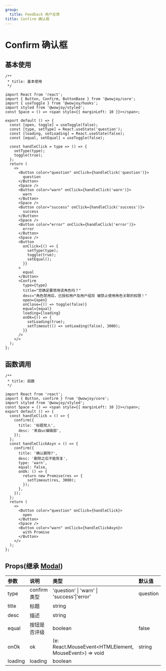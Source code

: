 ```yaml
---
group:
  title: Feedback 用户反馈
title: Confirm 确认框
---
```


# Confirm 确认框

## 基本使用

```tsx
/**
 * title: 基本使用
 */

import React from 'react';
import { Button, Confirm, ButtonBase } from '@wowjoy/core';
import { useToggle } from '@wowjoy/hooks';
import styled from '@wowjoy/styled';
const Space = () => <span style={{ marginLeft: 10 }}></span>;

export default () => {
  const [open, toggle] = useToggle(false);
  const [type, setType] = React.useState('question');
  const [loading, setLoading] = React.useState(false);
  const [equal, setEqual] = useToggle(false);

  const handleClick = type => () => {
    setType(type);
    toggle(true);
  };
  return (
    <>
      <Button color="question" onClick={handleClick('question')}>
        question
      </Button>
      <Space />
      <Button color="warn" onClick={handleClick('warn')}>
        warn
      </Button>
      <Space />
      <Button color="success" onClick={handleClick('success')}>
        success
      </Button>
      <Space />
      <Button color="error" onClick={handleClick('error')}>
        error
      </Button>
      <Space />
      <Button
        onClick={() => {
          setType(type);
          toggle(true);
          setEqual();
        }}
      >
        equal
      </Button>
      <Confirm
        type={type}
        title="您确定要禁用该角色吗？"
        desc="角色禁用后，已授权用户及用户组将 被禁止使用角色关联的权限！"
        open={open}
        onClose={() => toggle(false)}
        equal={equal}
        loading={loading}
        onOk={() => {
          setLoading(true);
          setTimeout(() => setLoading(false), 3000);
        }}
      />
    </>
  );
};
```

## 函数调用

```tsx
/**
 * title: 函数
 */

import React from 'react';
import { Button, confirm } from '@wowjoy/core';
import styled from '@wowjoy/styled';
const Space = () => <span style={{ marginLeft: 10 }}></span>;
export default () => {
  const handleClick = () => {
    confirm({
      title: '标题党人',
      desc: '来自uc编辑部',
    });
  };
  const handleClickAsyn = () => {
    confirm({
      title: '确认删除?',
      desc: '删除之后不能恢复',
      type: 'warn',
      equal: false,
      onOk: () => {
        return new Promise(res => {
          setTimeout(res, 3000);
        });
      },
    });
  };
  return (
    <>
      <Button color="question" onClick={handleClick}>
        open
      </Button>
      <Space />
      <Button color="warn" onClick={handleClickAsyn}>
        with Promise
      </Button>
    </>
  );
};
```

## Props(继承 [Modal](/core/utils/modal))

| 参数    | 说明         | 类型                                                   | 默认值   |
| :------ | :----------- | :----------------------------------------------------- | :------- |
| type    | confirm 类型 | 'question' \| 'warn' \| 'success'\|'error'             | question |
| title   | 标题         | string                                                 |          |
| desc    | 描述         | string                                                 |
| equal   | 按钮是否评级 | boolean                                                | false    |
| onOk    | ok           | (e: React.MouseEvent<HTMLElement, MouseEvent>) => void | string   |
| loading | loading      | boolean                                                |          |
